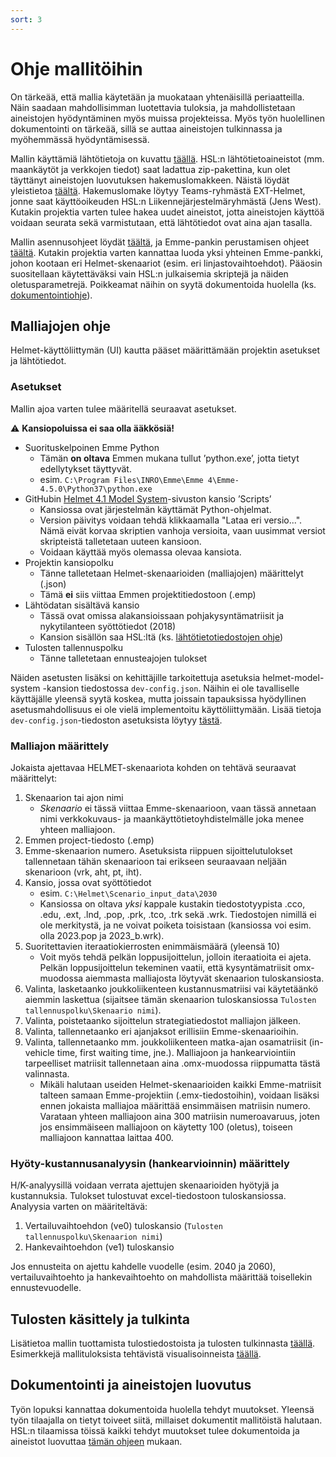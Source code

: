 ```yaml
---
sort: 3
---
```


# Ohje mallitöihin

On tärkeää, että mallia käytetään ja muokataan yhtenäisillä periaatteilla. 
Näin saadaan mahdollisimman luotettavia tuloksia, ja mahdollistetaan aineistojen  hyödyntäminen myös muissa projekteissa. 
Myös työn huolellinen dokumentointi on tärkeää, sillä se auttaa aineistojen tulkinnassa ja myöhemmässä hyödyntämisessä. 

Mallin käyttämiä lähtötietoja on kuvattu [täällä](mallin_lahtotietotiedostot.md). 
HSL:n lähtötietoaineistot (mm. maankäytöt ja verkkojen tiedot) saat ladattua zip-pakettina, kun olet täyttänyt aineistojen luovutuksen hakemuslomakkeen.
Näistä löydät yleistietoa [täältä](HSL_lahtotiedot.md).
Hakemuslomake löytyy Teams-ryhmästä EXT-Helmet, jonne saat käyttöoikeuden HSL:n Liikennejärjestelmäryhmästä (Jens West).
Kutakin projektia varten tulee hakea uudet aineistot, jotta aineistojen käyttöä voidaan seurata sekä varmistutaan, että lähtötiedot ovat aina ajan tasalla.

Mallin asennusohjeet löydät [täältä](kaytto-ohje.md), ja Emme-pankin perustamisen ohjeet [täältä](sijopankki.md).
Kutakin projektia varten kannattaa luoda yksi yhteinen Emme-pankki, johon kootaan eri Helmet-skenaariot (esim. eri linjastovaihtoehdot).
Pääosin suositellaan käytettäväksi vain HSL:n julkaisemia skriptejä ja näiden oletusparametrejä.
Poikkeamat näihin on syytä dokumentoida huolella (ks. [dokumentointiohje](HSL-toiden_dokumentointi.md)).

## Malliajojen ohje

Helmet-käyttöliittymän (UI) kautta pääset määrittämään projektin asetukset ja lähtötiedot.

### Asetukset

Mallin ajoa varten tulee määritellä seuraavat asetukset. 

:warning: **Kansiopoluissa ei saa olla ääkkösiä!**

- Suorituskelpoinen Emme Python 
  - Tämän **on oltava** Emmen mukana tullut ’python.exe’, jotta tietyt edellytykset täyttyvät.
  - esim. `C:\Program Files\INRO\Emme\Emme 4\Emme-4.5.0\Python37\python.exe`
- GitHubin [Helmet 4.1 Model System](https://github.com/HSLdevcom/helmet-model-system)-sivuston kansio ’Scripts’
  - Kansiossa ovat järjestelmän käyttämät Python-ohjelmat.
  - Version päivitys voidaan tehdä klikkaamalla "Lataa eri versio...". Nämä eivät korvaa skriptien vanhoja versioita, 
  vaan uusimmat versiot skripteistä talletetaan uuteen kansioon.
  - Voidaan käyttää myös olemassa olevaa kansiota.
- Projektin kansiopolku
  - Tänne talletetaan Helmet-skenaarioiden (malliajojen) määrittelyt (.json)
  - Tämä **ei** siis viittaa Emmen projektitiedostoon (.emp)
- Lähtödatan sisältävä kansio
  - Tässä ovat omissa alakansioissaan pohjakysyntämatriisit ja nykytilanteen syöttötiedot (2018)
  - Kansion sisällön saa HSL:ltä (ks. [lähtötietotiedostojen ohje](mallin_lahtotietotiedostot.md))
- Tulosten tallennuspolku
  - Tänne talletetaan ennusteajojen tulokset

Näiden asetusten lisäksi on kehittäjille tarkoitettuja asetuksia helmet-model-system -kansion tiedostossa `dev-config.json`.
Näihin ei ole tavalliselle käyttäjälle yleensä syytä koskea, mutta joissain tapauksissa hyödyllinen asetusmahdollisuus ei ole vielä implementoitu käyttöliittymään.
Lisää tietoja `dev-config.json`-tiedoston asetuksista löytyy 
[tästä](https://github.com/HSLdevcom/helmet-model-system/tree/olusanya/Scripts#configuring-the-model-run-with-dev-configjson).

### Malliajon määrittely

Jokaista ajettavaa HELMET-skenaariota kohden on tehtävä seuraavat määrittelyt:

1.	Skenaarion tai ajon nimi
    - *Skenaario* ei tässä viittaa Emme-skenaarioon, vaan tässä annetaan nimi verkkokuvaus- ja maankäyttötietoyhdistelmälle joka menee yhteen malliajoon.
2.	Emmen project-tiedosto (.emp)
3.	Emme-skenaarion numero. 
   Asetuksista riippuen sijoittelutulokset tallennetaan tähän skenaarioon tai erikseen seuraavaan neljään skenarioon (vrk, aht, pt, iht).
4.	Kansio, jossa ovat syöttötiedot
    - esim. `C:\Helmet\Scenario_input_data\2030`
    - Kansiossa on oltava *yksi* kappale kustakin tiedostotyypista .cco, .edu, .ext, .lnd, .pop, .prk, .tco, .trk sekä .wrk. 
      Tiedostojen nimillä ei ole merkitystä, ja ne voivat poiketa toisistaan (kansiossa voi esim. olla 2023.pop ja 2023_b.wrk).
5.	Suoritettavien iteraatiokierrosten enimmäismäärä (yleensä 10)
    - Voit myös tehdä pelkän loppusijoittelun, jolloin iteraatioita ei ajeta. Pelkän
      loppusijoittelun tekeminen vaatii, että kysyntämatriisit omx-muodossa aiemmasta malliajosta
      löytyvät skenaarion tuloskansiosta.
6.	Valinta, lasketaanko joukkoliikenteen kustannusmatriisi vai käytetäänkö aiemmin laskettua 
   (sijaitsee tämän skenaarion tuloskansiossa `Tulosten tallennuspolku\Skenaario nimi`).
7.  Valinta, poistetaanko sijoittelun strategiatiedostot malliajon jälkeen.
8.  Valinta, tallennetaanko eri ajanjaksot erillisiin Emme-skenaarioihin.
9.  Valinta, tallennetaanko mm. joukkoliikenteen matka-ajan osamatriisit (in-vehicle time, first
    waiting time, jne.). Malliajoon ja hankearviointiin tarpeelliset matriisit tallennetaan
    aina .omx-muodossa riippumatta tästä valinnasta.
    - Mikäli halutaan useiden Helmet-skenaarioiden kaikki Emme-matriisit talteen samaan
      Emme-projektiin (.emx-tiedostoihin), voidaan lisäksi ennen jokaista malliajoa määrittää
      ensimmäisen matriisin numero. Varataan yhteen malliajoon aina 300 matriisin numeroavaruus,
      joten jos ensimmäiseen malliajoon on käytetty 100 (oletus), toiseen malliajoon kannattaa
      laittaa 400.

### Hyöty-kustannusanalyysin (hankearvioinnin) määrittely

H/K-analyysillä voidaan verrata ajettujen skenaarioiden hyötyjä ja kustannuksia. Tulokset tulostuvat excel-tiedostoon tuloskansiossa. Analyysia varten on määriteltävä:

1. Vertailuvaihtoehdon (ve0) tuloskansio (`Tulosten tallennuspolku\Skenaarion nimi`)
2. Hankevaihtoehdon (ve1) tuloskansio

Jos ennusteita on ajettu kahdelle vuodelle (esim. 2040 ja 2060), vertailuvaihtoehto ja hankevaihtoehto on mahdollista määrittää toisellekin ennustevuodelle.

## Tulosten käsittely ja tulkinta

Lisätietoa mallin tuottamista tulostiedostoista ja tulosten tulkinnasta [täällä](tulokset.md).
Esimerkkejä mallituloksista tehtävistä visualisoinneista [täällä](esimerkkeja_tuloksista.md).

## Dokumentointi ja aineistojen luovutus

Työn lopuksi kannattaa dokumentoida huolella tehdyt muutokset. 
Yleensä työn tilaajalla on tietyt toiveet siitä, millaiset dokumentit mallitöistä halutaan. 
HSL:n tilaamissa töissä kaikki tehdyt muutokset tulee dokumentoida ja aineistot luovuttaa [tämän ohjeen](HSL-toiden_dokumentointi.md) mukaan.  
